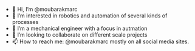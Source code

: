 - 👋 Hi, I’m @moubarakmarc
- 👀 I’m interested in robotics and automation of several kinds of processes
- 🌱 I’m a mechanical engineer with a focus in autmation
- 💞️ I’m looking to collaborate on different scale projects
- 📫 How to reach me: @moubarakmarc mostly on all social media sites.

<!---
moubarakmarc/moubarakmarc is a ✨ special ✨ repository because its `README.md` (this file) appears on your GitHub profile.
You can click the Preview link to take a look at your changes.
--->
